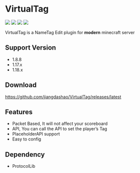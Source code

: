 # VirtualTag
![](https://img.shields.io/github/issues/jiangdashao/VirtualTag)
![](https://img.shields.io/github/forks/jiangdashao/VirtualTag)
![](https://img.shields.io/github/stars/jiangdashao/VirtualTag)
![](https://img.shields.io/github/license/jiangdashao/VirtualTag)

VirtualTag is a NameTag Edit plugin for **modern** minecraft server

## Support Version
* 1.8.8
* 1.17.x
* 1.18.x

## Download
https://github.com/jiangdashao/VirtualTag/releases/latest

## Features
* Packet Based, It will not affect your scoreboard
* API, You can call the API to set the player’s Tag
* PlaceholderAPI support
* Easy to config

## Dependency
* ProtocolLib